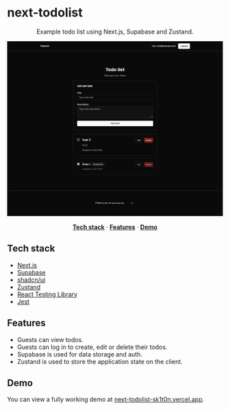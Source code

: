 # next-todolist

<p align="center">
 Example todo list using Next.js, Supabase and Zustand.
</p>

![screenshot](screenshot.png)

<p align="center">
  <a href="#tech-stack"><strong>Tech stack</strong></a> ·
  <a href="#features"><strong>Features</strong></a> ·
  <a href="#demo"><strong>Demo</strong></a>
</p>

## Tech stack

- [Next.js](https://nextjs.org)
- [Supabase](https://supabase.com)
- [shadcn/ui](https://ui.shadcn.com)
- [Zustand](https://github.com/pmndrs/zustand)
- [React Testing Library](https://testing-library.com/docs/react-testing-library/intro/)
- [Jest](https://jestjs.io/)

## Features

- Guests can view todos.
- Guests can log in to create, edit or delete their todos.
- Supabase is used for data storage and auth.
- Zustand is used to store the application state on the client.

## Demo

You can view a fully working demo at [next-todolist-sk1t0n.vercel.app](https://next-todolist-sk1t0n.vercel.app/).

